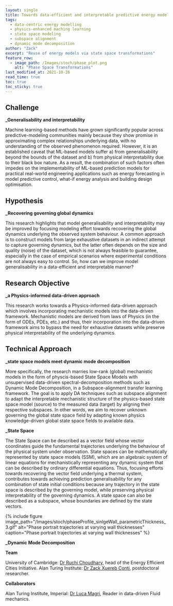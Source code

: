 ```yaml
---
layout: single
title: Towards data-efficient and interpretable predictive energy modeling via State Space Adaptation
tags:
  - data-centric energy modelling
  - physics-enhanced maching learning
  - state space modeling
  - subspace alignment
  - dynamic mode decomposition
author: "Zack"
excerpt: "Reuse of energy models via state space transformations"
feature_row:
  - image_path: /Images/stoch/phase_plot.png
    alt: "Phase Space Transformations"
last_modified_at: 2021-10-26
read_time: true
toc: true
toc_sticky: true
---
```

## Challenge
**_Generalisability and interpretability**

Machine learning-based methods have grown significantly popular across predictive-modeling communities mainly because they show promise in approximating complex relationships underlying data, with no understanding of the observed phenomenon required. However, it is an established caveat that ML-based models suffer a) from generalisability beyond the bounds of the dataset and b) from physical interpretability due to their black box nature. As a result, the combination of such factors often impedes on the implementability of ML-based prediction models for practical real-world engineering applications such as energy forecasting in model predictive control, what-if energy analysis and building design optimisation. 

## Hypothesis
**_Recovering governing global dynamics**

This research highlights that model generalisability and interpretability may be improved by focusing modeling effort towards recovering the global dynamics underlying the observed system behaviour. A common approach is to construct models from large exhaustive datasets in an indirect attempt to capture governing dynamics, but the latter often depends on the size and quality (noise) of the dataset, which is not always feasible to guarantee, especially in the case of empirical scenarios where experimental conditions are not always easy to control. So, how can we improve model generalisability in a data-efficient and interpretable manner? 

## Research Objective
**_a Physics-informed data-driven approach**

This research works towards a Physics-informed data-driven approach which involves incorporating mechanistic models into the data-driven framework. Mechanistic models are derived from laws of Physics (in the form of ODEs, PDEs, etc.) and thus, their incorporation into the data-driven framework aims to bypass the need for exhaustive datasets while preserve physical interpretability of the underlying dynamics. 

## Technical Approach
**_state space models meet dynamic mode decomposition**

More specifically, the research marries low-rank (global) mechanistic models in the form of physcis-based State Space Models with unsupervised data-driven spectral-decomposition methods such as Dynamic Mode Decomposition, in a Subspace-alignment transfer learning framework. The goal is to apply DA techniques such as subspace alignment to adapt the interpretable mechanistic structure of the physics-based state space model (source) to the measured data (target) by aligning their respective subspaces. In other words, we aim to recover unknown governing the global state space field by adapting known physics knowledge-driven global state space fields to available data. 

**_State Space**

The State Space can be described as a vector field whose vector coordinates guide the fundamental trajectories underlying the behaviour of the physical system under observation. State spaces can be mathematically represented by state space models (SSM), which are an algebraic system of linear equations for mechanistically representing any dynamic system that can be described by ordinary differential equations. Thus, focusing efforts towards recovering the vector field underlying a thermal system, contributes towards achieving prediction generalisability for any combination of state initial conditions because any trajectory in the state space is described by the governing model, while preserving physical interpretability of the governing dynamics. A state space can also be described as a subspace, whose boundaries are defined by the state vectors. 

{% include figure image_path="/Images/stoch/phaseProfile_sinlgeWall_parametricThickness_3.gif" alt="Phase portrait trajectories at varying wall thicknesses" caption="Phase portrait trajectories at varying wall thicknesses" %}

**_Dynamic Mode Decomposition**


**Team**

University of Cambridge: [Dr Ruchi Choudhary](http://www.eng.cam.ac.uk/profiles/rc488), head of the Energy Efficient Cities Initiative.
Alan Turing Institute: [Dr Zack Xuereb Conti](https://eeci.github.io/home/docs/people/zack/), postdoctoral researcher.

**Collaborators**

Alan Turing Institute, Imperial: [Dr Luca Magri](https://www.imperial.ac.uk/people/l.magri), Reader in data-driven Fluid mechanics.
